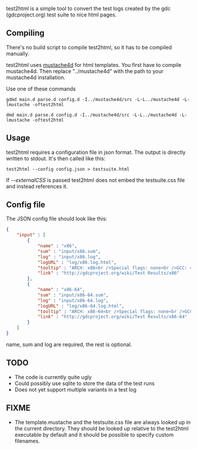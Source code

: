 test2html is a simple tool to convert the test logs created by the gdc (gdcproject.org) test
suite to nice html pages.

## Compiling ##
There's no build script to compile test2html, so it has to be compiled manually.

test2html uses [mustache4d](https://github.com/repeatedly/mustache4d) for html templates. You
first have to compile mustache4d. Then replace "../mustache4d" with the path to your mustache4d
installation.

Use one of these commands

```
gdmd main.d parse.d config.d -I../mustache4d/src -L-L../mustache4d -L-lmustache -oftest2html
```

```
dmd main.d parse.d config.d -I../mustache4d/src -L-L../mustache4d -L-lmustache -oftest2html
```

## Usage ##
test2html requires a configuration file in json format. The output is directly written to stdout.
It's then called like this:
```
test2html --config config.json > testsuite.html
```
If *--externalCSS* is passed test2html does not embed the testsuite.css file and instead references it.

## Config file ##
The JSON config file should look like this:
```json
{
    "input" : [
        {
            "name" : "x86",
            "sum" : "input/x86.sum",
            "log" : "input/x86.log",
            "logURL" : "log/x86.log.html",
            "tooltip" : "ARCH: x86<br />Special flags: none<br />GCC: 4.7.1 FSF<br />GDC: 9bcc0b71(gdc-4.7.1)",
            "link" : "http://gdcproject.org/wiki/Test Results/x86"
        },
        {
            "name" : "x86-64",
            "sum" : "input/x86-64.sum",
            "log" : "input/x86-64.log",
            "logURL" : "log/x86-64.log.html",
            "tooltip" : "ARCH: x86-64<br />Special flags: none<br />GCC: 4.7.1 FSF<br />GDC: 9bcc0b71(gdc-4.7.1)",
            "link" : "http://gdcproject.org/wiki/Test Results/x86-64"
        }
    ]
}
```
name, sum and log are required, the rest is optional.

## TODO ##
* The code is currently quite ugly
* Could possibly use sqlite to store the data of the test runs
* Does not yet support multiple variants in a test log

## FIXME ##
* The template.mustache and the testsuite.css file are always looked up in the
  current directory. They should be looked up relative to the test2html executable
  by default and it should be possible to specify custom filenames.
